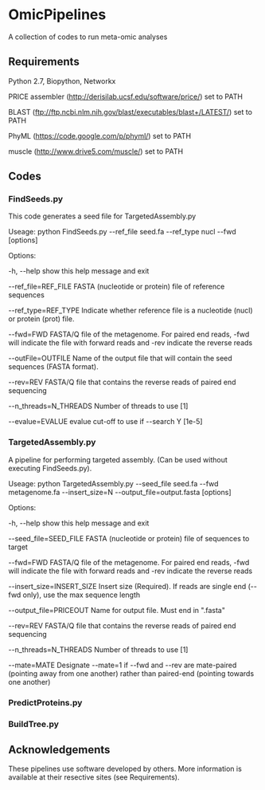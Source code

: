 # OmicPipelines
A collection of codes to run meta-omic analyses

## Requirements
Python 2.7, Biopython, Networkx

PRICE assembler (http://derisilab.ucsf.edu/software/price/) set to PATH

BLAST (ftp://ftp.ncbi.nlm.nih.gov/blast/executables/blast+/LATEST/) set to PATH 

PhyML (https://code.google.com/p/phyml/) set to PATH

muscle (http://www.drive5.com/muscle/) set to PATH

## Codes

### FindSeeds.py 
This code generates a seed file for TargetedAssembly.py

Useage:  python FindSeeds.py --ref_file seed.fa --ref_type nucl --fwd [options]

Options:

  -h, --help            show this help message and exit
  
  --ref_file=REF_FILE   FASTA (nucleotide or protein) file of reference sequences
  
  --ref_type=REF_TYPE   Indicate whether reference file is a nucleotide (nucl) or protein (prot) file.
  
  --fwd=FWD             FASTA/Q file of the metagenome. For paired end reads, -fwd will indicate the file with forward reads and -rev indicate the reverse reads
  
  --outFile=OUTFILE     Name of the output file that will contain the seed sequences (FASTA format).
  
  --rev=REV             FASTA/Q file that contains the reverse reads of paired end sequencing
  
  --n_threads=N_THREADS Number of threads to use [1]
  
  --evalue=EVALUE       evalue cut-off to use if --search Y [1e-5]

### TargetedAssembly.py 

A pipeline for performing targeted assembly. (Can be used without executing FindSeeds.py).

Useage: python TargetedAssembly.py --seed_file seed.fa --fwd metagenome.fa --insert_size=N --output_file=output.fasta [options]

Options:

  -h, --help                  show this help message and exit

  --seed_file=SEED_FILE       FASTA (nucleotide or protein) file of sequences to target
  
  --fwd=FWD                   FASTA/Q file of the metagenome. For paired end reads, -fwd will indicate the file with forward reads and -rev indicate the reverse reads
  
  --insert_size=INSERT_SIZE   Insert size (Required). If reads are single end (--fwd only), use the max sequence length
  
  --output_file=PRICEOUT      Name for output file. Must end in ".fasta"
  
  --rev=REV                   FASTA/Q file that contains the reverse reads of paired end sequencing
  
  --n_threads=N_THREADS       Number of threads to use [1]
  
  --mate=MATE                 Designate --mate=1 if --fwd and --rev are mate-paired (pointing away from one another) rather than paired-end (pointing towards one another)

### PredictProteins.py



### BuildTree.py


## Acknowledgements

These pipelines use software developed by others. More information is available at their resective sites (see Requirements).
